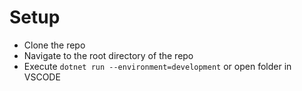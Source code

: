 # Setup

- Clone the repo
- Navigate to the root directory of the repo
- Execute `dotnet run --environment=development` or open folder in VSCODE